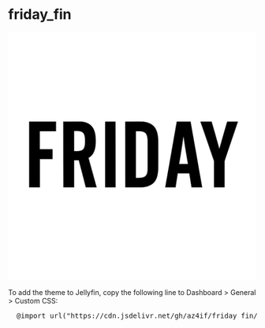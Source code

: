 # friday_fin

![friday](friday.PNG)

To add the theme to Jellyfin, copy the following line to Dashboard > General > Custom CSS:
<pre>
  @import url("https://cdn.jsdelivr.net/gh/az4if/friday_fin/friday_fin.css");
</pre>
